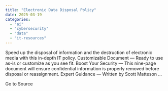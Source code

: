 ```yaml
---
title: "Electronic Data Disposal Policy"
date: 2025-03-19
categories: 
  - "ai"
  - "cybersecurity"
  - "data"
  - "it-resources"
---
```


Speed up the disposal of information and the destruction of electronic media with this in-depth IT policy. Customizable Document — Ready to use as-is or customize as you see fit. Boost Your Security — This nine-page document will ensure confidential information is properly removed before disposal or reassignment. Expert Guidance — Written by Scott Matteson ...

Go to Source
